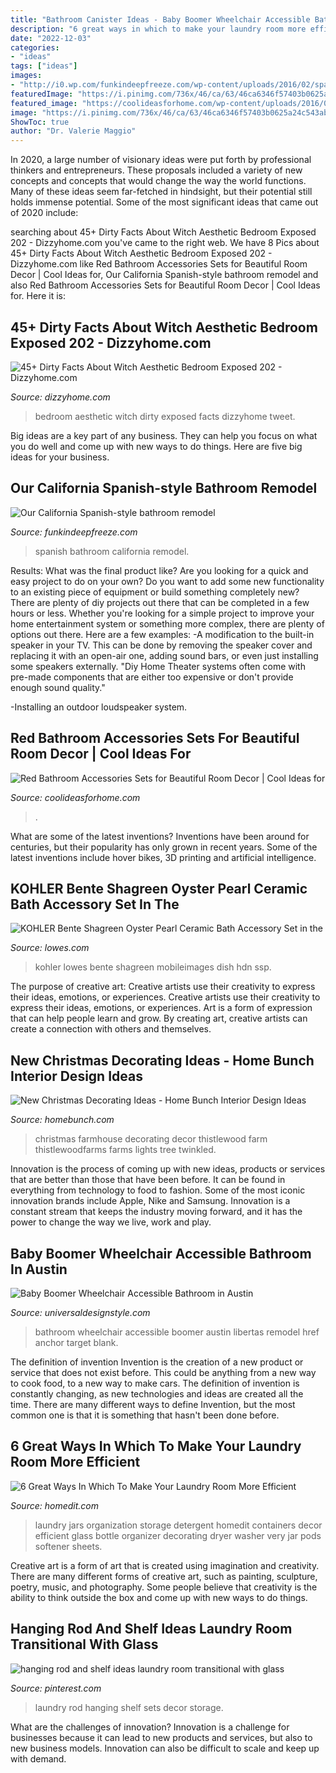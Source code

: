 ```yaml
---
title: "Bathroom Canister Ideas - Baby Boomer Wheelchair Accessible Bathroom In Austin"
description: "6 great ways in which to make your laundry room more efficient"
date: "2022-12-03"
categories:
- "ideas"
tags: ["ideas"]
images:
- "http://i0.wp.com/funkindeepfreeze.com/wp-content/uploads/2016/02/spanish-style-master-bathroom.jpg?resize=625%2C834"
featuredImage: "https://i.pinimg.com/736x/46/ca/63/46ca6346f57403b0625a24c543abc3fe.jpg"
featured_image: "https://coolideasforhome.com/wp-content/uploads/2016/01/Bathroom-Accessory-Set-Resin-Soap-Dish-Soap-Dispenser-Toothbrush-Holder-Tumbler-No-tray-Red.jpg"
image: "https://i.pinimg.com/736x/46/ca/63/46ca6346f57403b0625a24c543abc3fe.jpg"
ShowToc: true
author: "Dr. Valerie Maggio"
---
```



In 2020, a large number of visionary ideas were put forth by professional thinkers and entrepreneurs. These proposals included a variety of new concepts and concepts that would change the way the world functions. Many of these ideas seem far-fetched in hindsight, but their potential still holds immense potential. Some of the most significant ideas that came out of 2020 include: 

	

		
searching about 45+ Dirty Facts About Witch Aesthetic Bedroom Exposed 202 - Dizzyhome.com you've came to the right web. We have 8 Pics about 45+ Dirty Facts About Witch Aesthetic Bedroom Exposed 202 - Dizzyhome.com like Red Bathroom Accessories Sets for Beautiful Room Decor | Cool Ideas for, Our California Spanish-style bathroom remodel and also Red Bathroom Accessories Sets for Beautiful Room Decor | Cool Ideas for. Here it is:
		
    
## 45+ Dirty Facts About Witch Aesthetic Bedroom Exposed 202 - Dizzyhome.com

<img loading=lazy src="http://dizzyhome.com/wp-content/uploads/2019/02/45-Dirty-Facts-About-Witch-Aesthetic-Bedroom-Exposed_202.jpg" onerror="this.onerror=null;this.src='https://tse4.mm.bing.net/th?id=OIP.eTAFA7icLW-IDdcEC5taYwHaIj&amp;pid=15.1';" alt="45+ Dirty Facts About Witch Aesthetic Bedroom Exposed 202 - Dizzyhome.com">

_Source: dizzyhome.com_

>bedroom aesthetic witch dirty exposed facts dizzyhome tweet. 

	

Big ideas are a key part of any business. They can help you focus on what you do well and come up with new ways to do things. Here are five big ideas for your business.

    
## Our California Spanish-style Bathroom Remodel

<img loading=lazy src="http://i0.wp.com/funkindeepfreeze.com/wp-content/uploads/2016/02/spanish-style-master-bathroom.jpg?resize=625%2C834" onerror="this.onerror=null;this.src='https://tse4.mm.bing.net/th?id=OIP.qMVq8tzU6EG8FRwUOGDOZQHaJ4&amp;pid=15.1';" alt="Our California Spanish-style bathroom remodel">

_Source: funkindeepfreeze.com_

>spanish bathroom california remodel. 

	

Results: What was the final product like?
Are you looking for a quick and easy project to do on your own? Do you want to add some new functionality to an existing piece of equipment or build something completely new? There are plenty of diy projects out there that can be completed in a few hours or less. Whether you're looking for a simple project to improve your home entertainment system or something more complex, there are plenty of options out there. Here are a few examples: 
-A modification to the built-in speaker in your TV. This can be done by removing the speaker cover and replacing it with an open-air one, adding sound bars, or even just installing some speakers externally.
"Diy Home Theater systems often come with pre-made components that are either too expensive or don't provide enough sound quality."

-Installing an outdoor loudspeaker system.

    
## Red Bathroom Accessories Sets For Beautiful Room Decor | Cool Ideas For

<img loading=lazy src="https://coolideasforhome.com/wp-content/uploads/2016/01/Bathroom-Accessory-Set-Resin-Soap-Dish-Soap-Dispenser-Toothbrush-Holder-Tumbler-No-tray-Red.jpg" onerror="this.onerror=null;this.src='https://tse2.mm.bing.net/th?id=OIP.L4K7OqdgYTf-0uXHBBMz3QHaHa&amp;pid=15.1';" alt="Red Bathroom Accessories Sets for Beautiful Room Decor | Cool Ideas for">

_Source: coolideasforhome.com_

>. 

	

What are some of the latest inventions?
Inventions have been around for centuries, but their popularity has only grown in recent years. Some of the latest inventions include hover bikes, 3D printing and artificial intelligence.

    
## KOHLER Bente Shagreen Oyster Pearl Ceramic Bath Accessory Set In The

<img loading=lazy src="http://mobileimages.lowes.com/product/converted/885612/885612819048.jpg?size=pdhi" onerror="this.onerror=null;this.src='https://tse3.mm.bing.net/th?id=OIP.ufFIiLVYPX9hQJZlcwXFjAHaHa&amp;pid=15.1';" alt="KOHLER Bente Shagreen Oyster Pearl Ceramic Bath Accessory Set in the">

_Source: lowes.com_

>kohler lowes bente shagreen mobileimages dish hdn ssp. 

	

The purpose of creative art: Creative artists use their creativity to express their ideas, emotions, or experiences.
Creative artists use their creativity to express their ideas, emotions, or experiences. Art is a form of expression that can help people learn and grow. By creating art, creative artists can create a connection with others and themselves.

    
## New Christmas Decorating Ideas - Home Bunch Interior Design Ideas

<img loading=lazy src="http://www.homebunch.com/wp-content/uploads/2015/12/Farmhouse-Christmas.-Farmhouse-Christmas-Decorating-Ideas.-Farmhouse-Christmas-Decor.-Farmhouse-Christmas-Ideas.-Farmhouse-Christmas.-Farmhouse-Christmas-Thistlewood-Farms..jpg" onerror="this.onerror=null;this.src='https://tse1.mm.bing.net/th?id=OIP.m34x3XJWLrFcCheZWy7glgHaLW&amp;pid=15.1';" alt="New Christmas Decorating Ideas - Home Bunch Interior Design Ideas">

_Source: homebunch.com_

>christmas farmhouse decorating decor thistlewood farm thistlewoodfarms farms lights tree twinkled. 

	

Innovation is the process of coming up with new ideas, products or services that are better than those that have been before. It can be found in everything from technology to food to fashion. Some of the most iconic innovation brands include Apple, Nike and Samsung. Innovation is a constant stream that keeps the industry moving forward, and it has the power to change the way we live, work and play.

    
## Baby Boomer Wheelchair Accessible Bathroom In Austin

<img loading=lazy src="http://www.universaldesignstyle.com/wp-content/uploads/2012/10/bathroom_remodel-25.jpg" onerror="this.onerror=null;this.src='https://tse1.mm.bing.net/th?id=OIP.Efqf7MIvAfafGMG0Hvt0UAHaLG&amp;pid=15.1';" alt="Baby Boomer Wheelchair Accessible Bathroom in Austin">

_Source: universaldesignstyle.com_

>bathroom wheelchair accessible boomer austin libertas remodel href anchor target blank. 

	

The definition of invention
Invention is the creation of a new product or service that does not exist before. This could be anything from a new way to cook food, to a new way to make cars. The definition of invention is constantly changing, as new technologies and ideas are created all the time. There are many different ways to define Invention, but the most common one is that it is something that hasn't been done before.

    
## 6 Great Ways In Which To Make Your Laundry Room More Efficient

<img loading=lazy src="http://cdn.homedit.com/wp-content/uploads/2010/11/label-jars-for-laundry-room-chalkboard-paint.jpg" onerror="this.onerror=null;this.src='https://tse2.mm.bing.net/th?id=OIP.wV5Fc1ubmeBE3NoSg_cOywHaJ3&amp;pid=15.1';" alt="6 Great Ways In Which To Make Your Laundry Room More Efficient">

_Source: homedit.com_

>laundry jars organization storage detergent homedit containers decor efficient glass bottle organizer decorating dryer washer very jar pods softener sheets. 

	

Creative art is a form of art that is created using imagination and creativity. There are many different forms of creative art, such as painting, sculpture, poetry, music, and photography. Some people believe that creativity is the ability to think outside the box and come up with new ways to do things.

    
## Hanging Rod And Shelf Ideas Laundry Room Transitional With Glass

<img loading=lazy src="https://i.pinimg.com/736x/46/ca/63/46ca6346f57403b0625a24c543abc3fe.jpg" onerror="this.onerror=null;this.src='https://tse1.mm.bing.net/th?id=OIP.Lk4idLgAG7m-SYzyjJVu2AHaLH&amp;pid=15.1';" alt="hanging rod and shelf ideas laundry room transitional with glass">

_Source: pinterest.com_

>laundry rod hanging shelf sets decor storage. 

	

What are the challenges of innovation?
Innovation is a challenge for businesses because it can lead to new products and services, but also to new business models. Innovation can also be difficult to scale and keep up with demand.

